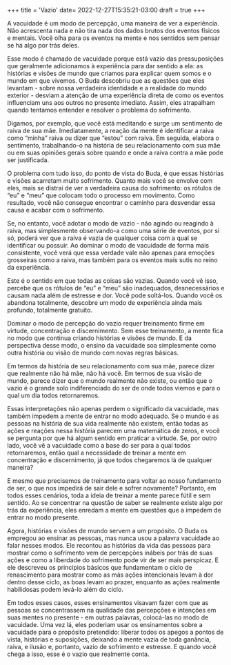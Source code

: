 +++
title = 'Vazio'
date= 2022-12-27T15:35:21-03:00
draft = true
+++

A vacuidade é um modo de percepção, uma maneira de ver a experiência. Não acrescenta nada e não tira nada dos dados brutos dos eventos físicos e mentais. Você olha para os eventos na mente e nos sentidos sem pensar se há algo por trás deles.


Esse modo é chamado de vacuidade porque está vazio das pressuposições que geralmente adicionamos à experiência para dar sentido a ela: as histórias e visões de mundo que criamos para explicar quem somos e o mundo em que vivemos. O Buda descobriu que as questões que eles levantam - sobre nossa verdadeira identidade e a realidade do mundo exterior - desviam a atenção de uma experiência direta de como os eventos influenciam uns aos outros no presente imediato. Assim, eles atrapalham quando tentamos entender e resolver o problema do sofrimento.


Digamos, por exemplo, que você está meditando e surge um sentimento de raiva de sua mãe. Imediatamente, a reação da mente é identificar a raiva como “minha” raiva ou dizer que “estou” com raiva. Em seguida, elabora o sentimento, trabalhando-o na história de seu relacionamento com sua mãe ou em suas opiniões gerais sobre quando e onde a raiva contra a mãe pode ser justificada.


O problema com tudo isso, do ponto de vista do Buda, é que essas histórias e visões acarretam muito sofrimento. Quanto mais você se envolve com eles, mais se distrai de ver a verdadeira causa do sofrimento: os rótulos de “eu” e “meu” que colocam todo o processo em movimento. Como resultado, você não consegue encontrar o caminho para desvendar essa causa e acabar com o sofrimento.


Se, no entanto, você adotar o modo de vazio - não agindo ou reagindo à raiva, mas simplesmente observando-a como uma série de eventos, por si só, poderá ver que a raiva é vazia de qualquer coisa com a qual se identificar ou possuir. Ao dominar o modo de vacuidade de forma mais consistente, você verá que essa verdade vale não apenas para emoções grosseiras como a raiva, mas também para os eventos mais sutis no reino da experiência.


Este é o sentido em que todas as coisas são vazias. Quando você vê isso, percebe que os rótulos de “eu” e “meu” são inadequados, desnecessários e causam nada além de estresse e dor. Você pode soltá-los. Quando você os abandona totalmente, descobre um modo de experiência ainda mais profundo, totalmente gratuito.
 

Dominar o modo de percepção do vazio requer treinamento firme em virtude, concentração e discernimento. Sem esse treinamento, a mente fica no modo que continua criando histórias e visões de mundo. E da perspectiva desse modo, o ensino da vacuidade soa simplesmente como outra história ou visão de mundo com novas regras básicas.


Em termos da história de seu relacionamento com sua mãe, parece dizer que realmente não há mãe, não há você. Em termos de sua visão de mundo, parece dizer que o mundo realmente não existe, ou então que o vazio é o grande solo indiferenciado do ser de onde todos viemos e para o qual um dia todos retornaremos.

 
Essas interpretações não apenas perdem o significado da vacuidade, mas também impedem a mente de entrar no modo adequado. Se o mundo e as pessoas na história de sua vida realmente não existem, então todas as ações e reações nessa história parecem uma matemática de zeros, e você se pergunta por que há algum sentido em praticar a virtude. Se, por outro lado, você vê a vacuidade como a base do ser para a qual todos retornaremos, então qual a necessidade de treinar a mente em concentração e discernimento, já que todos chegaremos lá de qualquer maneira?


E mesmo que precisemos de treinamento para voltar ao nosso fundamento de ser, o que nos impedirá de sair dele e sofrer novamente? Portanto, em todos esses cenários, toda a ideia de treinar a mente parece fútil e sem sentido. Ao se concentrar na questão de saber se realmente existe algo por trás da experiência, eles enredam a mente em questões que a impedem de entrar no modo presente.


Agora, histórias e visões de mundo servem a um propósito. O Buda os empregou ao ensinar as pessoas, mas nunca usou a palavra vacuidade ao falar nesses modos. Ele recontou as histórias da vida das pessoas para mostrar como o sofrimento vem de percepções inábeis por trás de suas ações e como a liberdade do sofrimento pode vir de ser mais perspicaz. E ele descreveu os princípios básicos que fundamentam o ciclo de renascimento para mostrar como as más ações intencionais levam à dor dentro desse ciclo, as boas levam ao prazer, enquanto as ações realmente habilidosas podem levá-lo além do ciclo.


Em todos esses casos, esses ensinamentos visavam fazer com que as pessoas se concentrassem na qualidade das percepções e intenções em suas mentes no presente - em outras palavras, colocá-las no modo de vacuidade. Uma vez lá, eles poderiam usar os ensinamentos sobre a vacuidade para o propósito pretendido: liberar todos os apegos a pontos de vista, histórias e suposições, deixando a mente vazia de toda ganância, raiva, e ilusão e, portanto, vazio de sofrimento e estresse. E quando você chega a isso, esse é o vazio que realmente conta.

